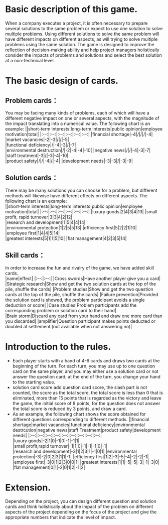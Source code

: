 # Basic description of this game.  
When a company executes a project, it is often necessary to prepare several solutions to the same problem or expect to use one solution to solve multiple problems. Using different solutions to solve the same problem will have different impacts on different aspects, as will trying to solve multiple problems using the same solution. The game is designed to improve the reflection of decision-making ability and help project managers holistically consider the impacts of problems and solutions and select the best solution at a non-technical level.

# The basic design of cards.
## Problem cards：
You may be facing many kinds of problems, each of which will have a different negative impact on one or several aspects, with the magnitude of the impact translating into a numerical value. The following chart is an example:
||short-term interests|long-term interests|public opinion|employee motivation|total|
|:--:|:--:|:--:|:--:|:--:|:--:|
|financial shortage|-4|/|/|/|-4|
|market vacancies|-2|-3|/|/|-5|  
|functional deficiency|/|-4|-3|/|-7|  
|environmental destruction|/|-2|-4|-4|-10|
|negative news|/|/|-4|-3|-7|  
|staff treatment|-3|/|-3|-4|-10|  
|product safety|/|/|-4|/|-4| 
|development needs|-3|-3|/|-3|-9|  

## Solution cards：
There may be many solutions you can choose for a problem, but different methods will likewise have different effects on different aspects. The following chart is an example:  
||short-term interests|long-term interests|public opinion|employee motivation|total|
|:--:|:--:|:--:|:--:|:--:|:--:|
|luxury goods|2|4|3|4|13|
|small profit, rapid turnover|3|3|4|2|12|  
|research and development|1|5|4|4|14|  
|environmental protection|1|2|5|5|13|
|efficiency first|5|2|2|1|10|  
|employee first|1|4|4|5|14|  
|greatest interests|5|1|1|5|10| 
|flat management|4|2|3|5|14|


## Skill cards：
In order to increase the fun and rivalry of the game, we have added skill cards.  
|name|effect|
|:--:|:--:|
|Cross swords|Have another player give you a card|
|Strategic research|Show and get the two solution cards at the top of the pile, shuffle the cards|
|Problem studies|Show and get the two question cards at the top of the pile, shuffle the cards|
|Failure prevention|Provided the solution card is showed, the problem participant avoids a single deduction or score|
|Case studies|Problem participants add the corresponding problem or solution card to their hand|  
|Brain storm|Discard any card from your hand and draw one more card than you discarded|
|amplifier|Question participant makes points deducted or doubled at settlement (not available when not answering no)|

# Introduction to the rules.
- Each player starts with a hand of 4-6 cards and draws two cards at the beginning of the turn. For each turn, you may use up to one question card on the same player, and you may either use a solution card or not answer the question card; at the end of the turn, you change your hand to the starting value.
- solution card score add question card score, the slash part is not counted, the score as the total score, the total score is less than 0 that is eliminated, more than 15 points that is regarded as the victory and leave the game, the initial score of 8 points, for the question does not answer the total score is reduced by 3 points, and draw a card.
- As an example, the following chart shows the score obtained for different questions corresponding to different methods.
||financial shortage|market vacancies|functional deficiency|environmental destrcution|negative news|staff Treatment|product safety|development needs| 
|:--:|:--:|:--:|:--:|:--:|:--:|:--:|:--:|:--:|  
|luxury goods|-2|1|0|-1|0|-1|-1|1|  
|small profit,rapid turnover|-1|1|0|-1|-1|-1|0|-1|  
|research and development|-3|1|2|3|1|-1|0|1|
|environmental protection|-3|-2|0|2|3|1|1|-1|
|efficiency first|1|2|-3|-5|-4|-2|-2|-1|
|employee first|-3|0|1|2|3|0|0|1|
|greatest interests|1|1|-5|-5|-3|-1|-3|0|
|flat management|0|1|-2|0|1|2|-1|2|

# Extension.
Depending on the project, you can design different question and solution cards and think holistically about the impact of the problem on different aspects of the project depending on the focus of the project and give the appropriate numbers that indicate the level of impact. 
